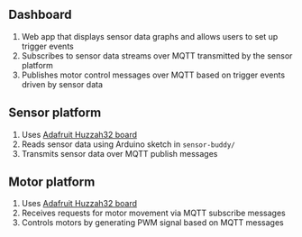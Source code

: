 
## Dashboard

1. Web app that displays sensor data graphs and allows users to set up trigger events
2. Subscribes to sensor data streams over MQTT transmitted by the sensor platform
3. Publishes motor control messages over MQTT based on trigger events driven by sensor data

## Sensor platform

1. Uses [Adafruit Huzzah32 board](https://learn.adafruit.com/adafruit-huzzah32-esp32-feather)
2. Reads sensor data using Arduino sketch in `sensor-buddy/`
3. Transmits sensor data over MQTT publish messages

## Motor platform

1. Uses [Adafruit Huzzah32 board](https://learn.adafruit.com/adafruit-huzzah32-esp32-feather)
2. Receives requests for motor movement via MQTT subscribe messages
3. Controls motors by generating PWM signal based on MQTT messages